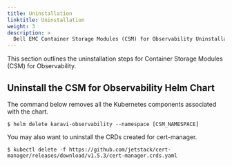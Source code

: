 ```yaml
---
title: Uninstallation
linktitle: Uninstallation
weight: 3
description: >
  Dell EMC Container Storage Modules (CSM) for Observability Uninstallation
---
```


This section outlines the uninstallation steps for Container Storage Modules (CSM) for Observability.

## Uninstall the CSM for Observability Helm Chart

The command below removes all the Kubernetes components associated with the chart.

```console
$ helm delete karavi-observability --namespace [CSM_NAMESPACE]
```
You may also want to uninstall the CRDs created for cert-manager.

```console
$ kubectl delete -f https://github.com/jetstack/cert-manager/releases/download/v1.5.3/cert-manager.crds.yaml
```
